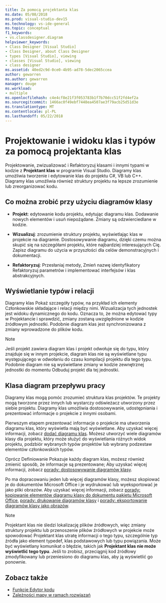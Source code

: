 ```yaml
---
title: Za pomocą projektanta klas
ms.date: 05/08/2018
ms.prod: visual-studio-dev15
ms.technology: vs-ide-general
ms.topic: conceptual
f1_keywords:
- vs.classdesigner.diagram
helpviewer_keywords:
- Class Designer [Visual Studio]
- Class Designer, about Class Designer
- types [Visual Studio], viewing
- classes [Visual Studio], viewing
- class designer
ms.assetid: 40ed2c9d-0ce0-4b95-ad78-5dec2065ccea
author: gewarren
ms.author: gewarren
manager: douge
ms.workload:
- multiple
ms.openlocfilehash: c4e4cf8e21f3f053783b1f7b70dcc51f2fd4ef2a
ms.sourcegitcommit: 1466ac0f49ebf7448ea4507ae3f79acb25d51d3e
ms.translationtype: MT
ms.contentlocale: pl-PL
ms.lasthandoff: 05/22/2018
---
```

# <a name="design-and-view-classes-and-types-with-class-designer"></a>Projektowanie i widoku klas i typów za pomocą projektanta klas

Projektowanie, zwizualizować i Refaktoryzuj klasami i innymi typami w kodzie z **Projektant klas** w programie Visual Studio. Diagramy klas umożliwia tworzenie i edytowanie klas do projektu C#, VB lub C++. Diagramy klas umożliwia również struktury projektu na lepsze zrozumienie lub zreorganizować kodu.

## <a name="what-you-can-do-with-class-diagrams"></a>Co można zrobić przy użyciu diagramów klasy

- **Projekt**: edytowanie kodu projektu, edytując diagramu klas. Dodawanie nowych elementów i usuń niepożądane. Zmiany są odzwierciedlane w kodzie.

- **Wizualizuj**: zrozumienie struktury projektu, wyświetlając klas w projekcie na diagramie. Dostosowywanie diagramu, dzięki czemu można skupić się na szczegółami projektu, które najbardziej interesujących Cię. Zapisz diagramu do użycia w przyszłości dla celów demonstracyjnych i dokumentacji.

- **Refaktoryzuj**: Przesłaniaj metody, Zmień nazwę identyfikatory Refaktoryzuj parametrów i implementować interfejsów i klas abstrakcyjnych.

## <a name="view-types-and-relationships"></a>Wyświetlanie typów i relacji

Diagramy klas Pokaż szczegóły typów, na przykład ich elementy Członkowskie składające i relacji między nimi. Wizualizacja tych jednostek jest widoku dynamicznego do kodu. Oznacza to, że można edytować typy w Projektancie i sprawdzić, zmiany zostaną uwzględnione w kodzie źródłowym jednostki. Podobnie diagram klas jest synchronizowana z zmiany wprowadzone do plików kodu.

> [!NOTE]
> Jeśli projekt zawiera diagram klas i projekt odwołuje się do typu, który znajduje się w innym projekcie, diagram klas nie są wyświetlane typu występującego w odwołaniu do czasu kompilacji projektu dla tego typu. Podobnie diagram nie są wyświetlane zmiany w kodzie zewnętrznej jednostki do momentu Odbuduj projekt dla tej jednostki.

## <a name="class-diagram-workflow"></a>Klasa diagram przepływu pracy

Diagramy klas mogą pomóc zrozumieć struktura klas projektów. Te projekty mogą tworzone przez innych lub wystarczy odświeżacz utworzony przez siebie projektu. Diagramy klas umożliwia dostosowywanie, udostępniania i prezentować informacje o projekcie z innymi osobami.

Pierwszym etapem prezentować informacje o projekcie ma utworzenia diagramu klas, który wyświetla mają być wyświetlane. Aby uzyskać więcej informacji, zobacz [dodać diagramu klas](how-to-add-class-diagrams-to-projects.md). Możesz utworzyć wiele diagramów klasy dla projektu, który może służyć do wyświetlania różnych widok projektu, podzbiór wybranych typów projektów lub wybrany podzestaw elementów członkowskich typów.

Oprócz Definiowanie Pokazuje każdy diagram klas, możesz również zmienić sposób, że informacje są prezentowane; Aby uzyskać więcej informacji, zobacz [porady: dostosowywanie diagramów klasy](how-to-customize-class-diagrams.md).

Po ma dopracowaniu jeden lub więcej diagramów klasy, możesz skopiować je do dokumentów Microsoft Office i je wydrukować lub wyeksportować je jako pliki obrazów. Aby uzyskać więcej informacji, zobacz [porady: kopiowanie elementów diagramu klasy do dokumentu pakietu Microsoft Office](how-to-copy-class-diagram-elements-to-a-microsoft-office-document.md), [porady: drukowanie diagramów klasy](how-to-print-class-diagrams.md) i [porady: eksportowanie diagramów klasy jako obrazów](how-to-export-class-diagrams-as-images.md).

> [!NOTE]
> Projektant klas nie śledzi lokalizację plików źródłowych, więc zmiany struktury projektu lub przenoszenie plików źródłowych w projekcie może spowodować Projektant klas utratę informacji o tego typu, szczególnie typ źródła jako element typedef, klas podstawowych lub typu powiązania. Może być wyświetlany komunikat o błędzie, takich jak **Projektant klas nie może wyświetlić tego typu**. Jeśli to zrobisz, przeciągnij kod źródłowy zmodyfikowany lub przeniesiono do diagramu klas, aby ją wyświetlić go ponownie.

## <a name="see-also"></a>Zobacz także

- [Funkcje Edytor kodu](../writing-code-in-the-code-and-text-editor.md)
- [Zależności mapy w ramach rozwiązań](../../modeling/map-dependencies-across-your-solutions.md)